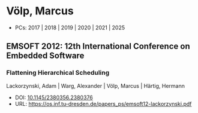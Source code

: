 # Völp, Marcus

* PCs: 2017 | 2018 | 2019 | 2020 | 2021 | 2025

## EMSOFT 2012: 12th International Conference on Embedded Software

### Flattening Hierarchical Scheduling
Lackorzynski, Adam | Warg, Alexander | Völp, Marcus | Härtig, Hermann
* DOI: [10.1145/2380356.2380376](https://doi.org/10.1145/2380356.2380376)
* URL: <https://os.inf.tu-dresden.de/papers_ps/emsoft12-lackorzynski.pdf>

